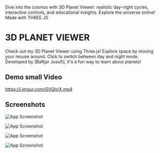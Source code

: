 Dive into the cosmos with 3D Planet Viewer: realistic day-night cycles, interactive controls, and educational insights. Explore the universe online! Made with THREE.JS



# 3D PLANET VIEWER

Check out my 3D Planet Viewer using Three.js! Explore space by moving your mouse around. Click to switch between day and night mode. Developed by [Baftjar Jusufi], it's a fun way to learn about planets!



## Demo small Video

https://i.imgur.com/GVQlciX.mp4
## Screenshots

![App Screenshot](https://i.imgur.com/fTvDWHH.png)

![App Screenshot](https://i.imgur.com/bKN8ZnO.png)

![App Screenshot](https://i.imgur.com/ShRwHGf.png)

![App Screenshot](https://i.imgur.com/R2wucS1.png)

